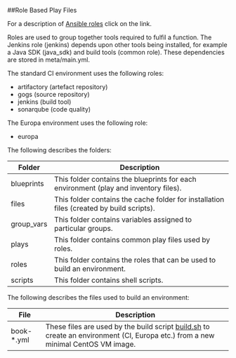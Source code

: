 ##Role Based Play Files

For a description of [Ansible roles](http://docs.ansible.com/ansible/playbooks_roles.html) click on the link.

Roles are used to group together tools required to fulfil a function.  The Jenkins role
(jenkins) depends upon other tools being installed, for example a Java SDK (java_sdk) and build tools (common role).  These dependencies are stored in meta/main.yml.

The standard CI environment uses the following roles:

- artifactory (artefact repository)
- gogs (source repository)
- jenkins (build tool)
- sonarqube (code quality)

The Europa environment uses the following role:

- europa

The following describes the folders:

| Folder | Description |
|--------|--------|
| blueprints |This folder contains the blueprints for each environment (play and inventory files). |
| files |This folder contains the cache folder for installation files (created by build scripts). |
| group_vars |This folder contains variables assigned to particular groups. |
| plays | This folder contains common play files used by roles. |
| roles | This folder contains the roles that can be used to build an environment. |
| scripts | This folder contains shell scripts. |

The following describes the files used to build an environment:

| File | Description |
|--------|--------|
| book-*.yml | These files are used by the build script [build.sh](../build.sh) to create an environment (CI, Europa etc.) from a new minimal CentOS VM image. |
